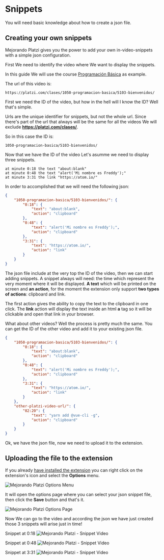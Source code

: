 # Snippets

<Note type="warning">
You will need basic knowledge about how to create a json file.
</Note>

## Creating your own snippets

Mejorando Platzi gives you the power to add your own in-video-snippets with a simple json configuration.

First We need to identify the video where We want to display the snippets.

In this guide We will use the course [Programación Básica](https://platzi.com/clases/1050-programacion-basica/5103-bienvenidos/) as example.

The url of this video is:

```
https://platzi.com/clases/1050-programacion-basica/5103-bienvenidos/
```

First we need the ID of the video, but how in the hell will I know the ID? Well that's simple.

Urls are the unique identifier for snippets, but not the whole url. Since there's part of the url that always will be the same for all the videos We will exclude **https://platzi.com/clases/**.

So in this case the ID is:

```
1050-programacion-basica/5103-bienvenidos/
```

Now that we have the ID of the video Let's asumme we need to display three snippets.

```
at minute 0:18 the text "about:blank"
at minute 0:48 the text "alert('Mi nombre es Freddy');"
at minute 3:31 the link "https://atom.io/"
```

In order to accomplished that we will need the following json:

```json
{
	"1050-programacion-basica/5103-bienvenidos/": {
		"0:18": {
			"text": "about:blank",
			"action": "clipboard"
		},
		"0:48": {
			"text": "alert('Mi nombre es Freddy');",
			"action": "clipboard"
		},
		"3:31": {
			"text": "https://atom.io/",
			"action": "link"
		}
	}
}
```

The json file include at the very top the ID of the video, then we can start adding snippets. A snippet always will need: the time which represent the very moment where it will be displayed. **A text** which will be printed on the screen and **an action**, for the moment the extension only support **two types of actions**: clipboard and link.

The first action gives the ability to copy the text to the clipboard in one click.
The **link** action will display the text inside an html **a** tag so it will be clickable and open that link in your browser.

What about other videos? Well the process is pretty much the same. You can get the ID of the other video and add it to your existing json file.

```json
{
	"1050-programacion-basica/5103-bienvenidos/": {
		"0:18": {
			"text": "about:blank",
			"action": "clipboard"
		},
		"0:48": {
			"text": "alert('Mi nombre es Freddy');",
			"action": "clipboard"
		},
		"3:31": {
			"text": "https://atom.io/",
			"action": "link"
		}
	},
	"other-platzi-video-url/": {
		"02:20": {
			"text": "yarn add @vue-cli -g",
			"action": "clipboard"
		}
	}
}
```

Ok, we have the json file, now we need to upload it to the extension.

## Uploading the file to the extension

If you already [have installed the extension](/en/guide/getting-started) you can right click on the extension's icon and select the **Options** menu.

![Mejorando Platzi Options Menu](https://res.cloudinary.com/drukp4ipu/image/upload/v1553981775/mejorando-platzi/mp-doc-1.png)

It will open the options page where you can select your json snippet file, then click the **Save** button and that's it.

![Mejorando Platzi Options Page](https://res.cloudinary.com/drukp4ipu/image/upload/v1553981852/mejorando-platzi/mp-doc-2.png)

Now We can go to the video and according the json we have just created those 3 snippets will arise just in time!

Snippet at 0:18
![Mejorando Platzi - Snippet Video](https://res.cloudinary.com/drukp4ipu/image/upload/v1553981197/mejorando-platzi/mp-video-1.gif)

Snippet at 0:48
![Mejorando Platzi - Snippet Video](https://res.cloudinary.com/drukp4ipu/image/upload/v1553981197/mejorando-platzi/mp-video-2.gif)

Snippet at 3:31
![Mejorando Platzi - Snippet Video](https://res.cloudinary.com/drukp4ipu/image/upload/v1553981197/mejorando-platzi/mp-video-3.gif)
